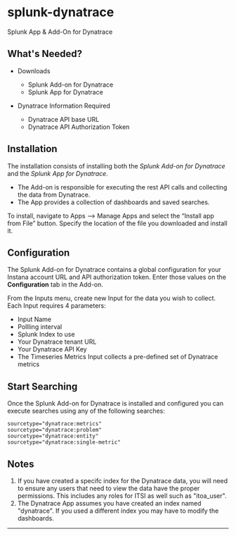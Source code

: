 # splunk-dynatrace
Splunk App &amp; Add-On for Dynatrace

## What's Needed?
- Downloads
    - Splunk Add-on for Dynatrace
    - Splunk App for Dynatrace


- Dynatrace Information Required
    - Dynatrace API base URL 
    - Dynatrace API Authorization Token
    
## Installation
The installation consists of installing both the *Splunk Add-on for Dynatrace* and the *Splunk App for Dynatrace*.   
  - The Add-on is responsible for executing the rest API calls and collecting the data from Dynatrace.  
  - The App provides a collection of dashboards and saved searches.  
  
To install, navigate to Apps --> Manage Apps and select the “Install app from File” button.  Specify the location of the file you downloaded and install it.   

## Configuration
The Splunk Add-on for Dynatrace contains a global configuration for your Instana account URL and API authorization token.  Enter those values on the **Configuration** tab in the Add-on.

From the Inputs menu, create new Input for the data you wish to collect.  Each Input requires 4 parameters:
  - Input Name 
  - Pollling interval
  - Splunk Index to use
  - Your Dynatrace tenant URL
  - Your Dynatrace API Key
  - The Timeseries Metrics Input collects a pre-defined set of Dynatrace metrics
  
## Start Searching
Once the Splunk Add-on for Dynatrace is installed and configured you can execute searches using any of the following searches: 
```
sourcetype="dynatrace:metrics"
sourcetype="dynatrace:problem"
sourcetype="dynatrace:entity"
sourcetype="dynatrace:single-metric"
```

## Notes
1. If you have created a specifc index for the Dynatrace data, you will need to ensure any users that need to view the data have the proper permissions.  This includes any roles for ITSI as well such as "itoa_user".  
2. The Dynatrace App assumes you have created an index named "dynatrace".  If you used a different index you may have to modify the dashboards.

----  
